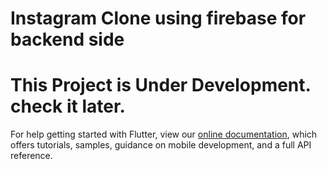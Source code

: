# Instagram Clone using firebase for backend side

# This Project is Under Development. check it later.



For help getting started with Flutter, view our
[online documentation](https://flutter.dev/docs), which offers tutorials,
samples, guidance on mobile development, and a full API reference.
